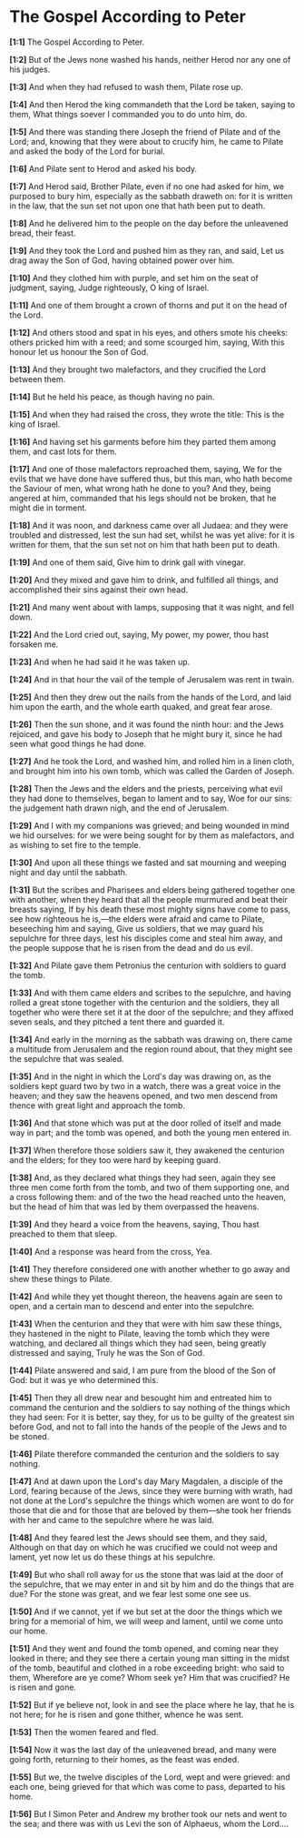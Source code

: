 # The Gospel According to Peter

**[1:1]** The Gospel According to Peter.

**[1:2]** But of the Jews none washed his hands, neither Herod nor any one of his judges.

**[1:3]** And when they had refused to wash them, Pilate rose up.

**[1:4]** And then Herod the king commandeth that the Lord be taken, saying to them, What things soever I commanded you to do unto him, do.

**[1:5]** And there was standing there Joseph the friend of Pilate and of the Lord; and, knowing that they were about to crucify him, he came to Pilate and asked the body of the Lord for burial.

**[1:6]** And Pilate sent to Herod and asked his body.

**[1:7]** And Herod said, Brother Pilate, even if no one had asked for him, we purposed to bury him, especially as the sabbath draweth on:  for it is written in the law, that the sun set not upon one that hath been put to death.

**[1:8]** And he delivered him to the people on the day before the unleavened bread, their feast.

**[1:9]** And they took the Lord and pushed him as they ran, and said, Let us drag away the Son of God, having obtained power over him.

**[1:10]** And they clothed him with purple, and set him on the seat of judgment, saying, Judge righteously, O king of Israel.

**[1:11]** And one of them brought a crown of thorns and put it on the head of the Lord.

**[1:12]** And others stood and spat in his eyes, and others smote his cheeks:  others pricked him with a reed; and some scourged him, saying, With this honour let us honour the Son of God.

**[1:13]** And they brought two malefactors, and they crucified the Lord between them.

**[1:14]** But he held his peace, as though having no pain.

**[1:15]** And when they had raised the cross, they wrote the title:  This is the king of Israel.

**[1:16]** And having set his garments before him they parted them among them, and cast lots for them.

**[1:17]** And one of those malefactors reproached them, saying, We for the evils that we have done have suffered thus, but this man, who hath become the Saviour of men, what wrong hath he done to you?  And they, being angered at him, commanded that his legs should not be broken, that he might die in torment.

**[1:18]** And it was noon, and darkness came over all Judaea:  and they were troubled and distressed, lest the sun had set, whilst he was yet alive:  for it is written for them, that the sun set not on him that hath been put to death.

**[1:19]** And one of them said, Give him to drink gall with vinegar.

**[1:20]** And they mixed and gave him to drink, and fulfilled all things, and accomplished their sins against their own head.

**[1:21]** And many went about with lamps, supposing that it was night, and fell down.

**[1:22]** And the Lord cried out, saying, My power, my power, thou hast forsaken me.

**[1:23]** And when he had said it he was taken up.

**[1:24]** And in that hour the vail of the temple of Jerusalem was rent in twain.

**[1:25]** And then they drew out the nails from the hands of the Lord, and laid him upon the earth, and the whole earth quaked, and great fear arose.

**[1:26]** Then the sun shone, and it was found the ninth hour:  and the Jews rejoiced, and gave his body to Joseph that he might bury it, since he had seen what good things he had done.

**[1:27]** And he took the Lord, and washed him, and rolled him in a linen cloth, and brought him into his own tomb, which was called the Garden of Joseph.

**[1:28]** Then the Jews and the elders and the priests, perceiving what evil they had done to themselves, began to lament and to say, Woe for our sins:  the judgement hath drawn nigh, and the end of Jerusalem.

**[1:29]** And I with my companions was grieved; and being wounded in mind we hid ourselves:  for we were being sought for by them as malefactors, and as wishing to set fire to the temple.

**[1:30]** And upon all these things we fasted and sat mourning and weeping night and day until the sabbath.

**[1:31]** But the scribes and Pharisees and elders being gathered together one with another, when they heard that all the people murmured and beat their breasts saying, If by his death these most mighty signs have come to pass, see how righteous he is,—the elders were afraid and came to Pilate, beseeching him and saying, Give us soldiers, that we may guard his sepulchre for three days, lest his disciples come and steal him away, and the people suppose that he is risen from the dead and do us evil.

**[1:32]** And Pilate gave them Petronius the centurion with soldiers to guard the tomb.

**[1:33]** And with them came elders and scribes to the sepulchre, and having rolled a great stone together with the centurion and the soldiers, they all together who were there set it at the door of the sepulchre; and they affixed seven seals, and they pitched a tent there and guarded it.

**[1:34]** And early in the morning as the sabbath was drawing on, there came a multitude from Jerusalem and the region round about, that they might see the sepulchre that was sealed.

**[1:35]** And in the night in which the Lord's day was drawing on, as the soldiers kept guard two by two in a watch, there was a great voice in the heaven; and they saw the heavens opened, and two men descend from thence with great light and approach the tomb.

**[1:36]** And that stone which was put at the door rolled of itself and made way in part; and the tomb was opened, and both the young men entered in.

**[1:37]** When therefore those soldiers saw it, they awakened the centurion and the elders; for they too were hard by keeping guard.

**[1:38]** And, as they declared what things they had seen, again they see three men come forth from the tomb, and two of them supporting one, and a cross following them:  and of the two the head reached unto the heaven, but the head of him that was led by them overpassed the heavens.

**[1:39]** And they heard a voice from the heavens, saying, Thou hast preached to them that sleep.

**[1:40]** And a response was heard from the cross, Yea.

**[1:41]** They therefore considered one with another whether to go away and shew these things to Pilate.

**[1:42]** And while they yet thought thereon, the heavens again are seen to open, and a certain man to descend and enter into the sepulchre.

**[1:43]** When the centurion and they that were with him saw these things, they hastened in the night to Pilate, leaving the tomb which they were watching, and declared all things which they had seen, being greatly distressed and saying, Truly he was the Son of God.

**[1:44]** Pilate answered and said, I am pure from the blood of the Son of God:  but it was ye who determined this.

**[1:45]** Then they all drew near and besought him and entreated him to command the centurion and the soldiers to say nothing of the things which they had seen:  For it is better, say they, for us to be guilty of the greatest sin before God, and not to fall into the hands of the people of the Jews and to be stoned.

**[1:46]** Pilate therefore commanded the centurion and the soldiers to say nothing.

**[1:47]** And at dawn upon the Lord's day Mary Magdalen, a disciple of the Lord, fearing because of the Jews, since they were burning with wrath, had not done at the Lord's sepulchre the things which women are wont to do for those that die and for those that are beloved by them—she took her friends with her and came to the sepulchre where he was laid.

**[1:48]** And they feared lest the Jews should see them, and they said, Although on that day on which he was crucified we could not weep and lament, yet now let us do these things at his sepulchre.

**[1:49]** But who shall roll away for us the stone that was laid at the door of the sepulchre, that we may enter in and sit by him and do the things that are due?  For the stone was great, and we fear lest some one see us.

**[1:50]** And if we cannot, yet if we but set at the door the things which we bring for a memorial of him, we will weep and lament, until we come unto our home.

**[1:51]** And they went and found the tomb opened, and coming near they looked in there; and they see there a certain young man sitting in the midst of the tomb, beautiful and clothed in a robe exceeding bright:  who said to them, Wherefore are ye come?  Whom seek ye?  Him that was crucified?  He is risen and gone.

**[1:52]** But if ye believe not, look in and see the place where he lay, that he is not here; for he is risen and gone thither, whence he was sent.

**[1:53]** Then the women feared and fled.

**[1:54]** Now it was the last day of the unleavened bread, and many were going forth, returning to their homes, as the feast was ended.

**[1:55]** But we, the twelve disciples of the Lord, wept and were grieved:  and each one, being grieved for that which was come to pass, departed to his home.

**[1:56]** But I Simon Peter and Andrew my brother took our nets and went to the sea; and there was with us Levi the son of Alphaeus, whom the Lord….

